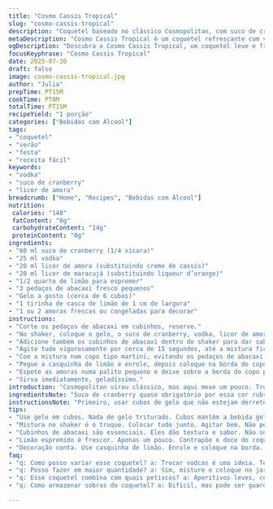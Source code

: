 ```yaml
---
title: "Cosmo Cassis Tropical"
slug: "cosmo-cassis-tropical"
description: "Coquetel baseado no clássico Cosmopolitan, com suco de cranberry e vodka, licores trocados e doses ajustadas. Adição de um toque de abacaxi para refrescância, e substituição da creme de cassis por licor de amora, trazendo sabor frutado diferente. Servido com zeste de limão e frutas, gelo na medida, preparado numa sequência simples, porém com estilo. Bebida leve, sem glúten, sem lactose, vegana e sem ovos. Ideal entrada líquida para encontros e descontração."
metaDescription: "Cosmo Cassis Tropical é um coquetel refrescante com vodka, suco de cranberry e um toque de abacaxi. Uma bebida leve e frutada."
ogDescription: "Descubra o Cosmo Cassis Tropical, um coquetel leve e frutado, ideal para encontros e descontração. Refrescante e cheio de sabor."
focusKeyphrase: "Cosmo Cassis Tropical"
date: 2025-07-30
draft: false
image: cosmo-cassis-tropical.jpg
author: "Julia"
prepTime: PT15M
cookTime: PT0M
totalTime: PT15M
recipeYield: "1 porção"
categories: ["Bebidas com Álcool"]
tags:
- "coquetel"
- "verão"
- "festa"
- "receita fácil"
keywords:
- "vodka"
- "suco de cranberry"
- "licor de amora"
breadcrumb: ["Home", "Recipes", "Bebidas com Álcool"]
nutrition: 
 calories: "140"
 fatContent: "0g"
 carbohydrateContent: "14g"
 proteinContent: "0g"
ingredients:
- "60 ml suco de cranberry (1/4 xícara)"
- "25 ml vodka"
- "20 ml licor de amora (substituindo creme de cassis)"
- "20 ml licor de maracujá (substituindo liqueur d’orange)"
- "1/2 quarto de limão para espremer"
- "3 pedaços de abacaxi fresco pequenos"
- "Gelo a gosto (cerca de 6 cubos)"
- "1 tirinha de casca de limão de 1 cm de largura"
- "1 ou 2 amoras frescas ou congeladas para decorar"
instructions:
- "Corte os pedaços de abacaxi em cubinhos, reserve."
- "No shaker, coloque o gelo, o suco de cranberry, vodka, licor de amora, licor de maracujá e o suco do limão espremido."
- "Adicione também os cubinhos de abacaxi dentro do shaker para dar sabor."
- "Agite tudo vigorosamente por cerca de 15 segundos, até a mistura ficar bem gelada."
- "Coe a mistura num copo tipo martini, evitando os pedaços de abacaxi na hora de servir."
- "Pegue a casquinha de limão e enrole, depois coloque na borda do copo."
- "Espete as amoras numa palito pequeno e deixe sobre a borda do copo para decorar."
- "Sirva imediatamente, geladíssimo."
introduction: "Cosmopolitan virou clássico, mas aqui mexe um pouco. Troca licores, ganha maracujá, amora, um nome tropical. Até abacaxi entra no meio. Não que seja festa na praia, mas traz um pouco de Brasil, quente, diferente. Vodka mantém a pegada forte, cranberry refresca com cor e acidez. Sem leite, glúten, ovo, ninguém fica de fora. Gelo solta frescor, manual de shaker. Decoração? Que tal amoras no palito, casquinha enrolada de limao? Tudo detalhe. Simples, gostoso, inventado no meio do nada, perfeito para quem quer mexer com fruta e algo mais. Receita de bar, de encontro, de conversa rápida. Um gole e sai a loucura doce, doce do ácido, quente do álcool. Eventos pequenos, bate-papo, risadas."
ingredientsNote: "Suco de cranberry quase obrigatório por essa cor rubra e acidez vibrante. Vodka base neutra, clara, dá força. Licor de amora entra no lugar da creme de cassis para nova dimensão frutada. Maracujá substitui liqueur de laranja, traz tropicália, ajuda a abrir outros horizontes sensoriais. Abacaxi sorri dentro do shaker, adiciona textura leve e aroma cítrico doce. Limão espremido fresco, só um pouco para um leve toque ácido extra contra doce. Gelo em cubos, nada triturado, para manter gelado sem diluir logo. Enrolação de casca de limão para aroma no nariz na primeira prova. Amoras, nada muito exuberante, só para visual, suavizando aparência. Sem lactose e sem glúten, pensado para público que evita essas toxinas."
instructionsNote: "Primeiro, usar cubos de gelo que não estejam derretendo muito. A ideia é manter bebida gelada por mais tempo, mas sem diluir. Jogar tudo no shaker junto, não fazer em etapas para perder sabor. Agitar vigorosamente é fundamental, quinze segundos é tempo ideal para esfriar e misturar bem. Cubinhos de abacaxi dentro do shaker dão um pouco mais que sabor, textura que explode no gole. Filtrar no copo próprio, tipo martini, ajuda a bebida aparecer, sem pedaços sólidos no copo. Decorar com casquinha enrolada de limão, que além de visual libera aroma na hora do gole, e amoras espetadas deixam final visual elegante, com toque de fruta fresca. Servir rápido, direto do shaker, nada de deixar parado. Gelo extra só se quiser mais refresco e diluição lenta."
tips:
- "Use gelo em cubos. Nada de gelo triturado. Cubos mantêm a bebida gelada sem diluir rápido. Ideal para esse coquetel. Prepara o gosto da bebida."
- "Mistura no shaker é o truque. Colocar tudo junto. Agitar bem. Não perder sabor por etapas. O mesmo shaker deve esfriar rapidamente tudo junto."
- "Cubinhos de abacaxi são essenciais. Eles dão textura e sabor. Não só gosto. Adicionam um toque a mais na experiência. Importante ter cubos na bebida."
- "Limão espremido é frescor. Apenas um pouco. Contrapõe o doce do coquetel. A acidez deve equilibrar. Controle a quantidade, não exagere."
- "Decoração conta. Use casquinha de limão. Enrole e coloque na borda. Amoras frescas, espetadas em palito. Elegância e frescor são importantes na apresentação."
faq:
- "q: Como posso variar esse coquetel? a: Trocar vodcas é uma ideia. Tentativas com outros licores também. Trocar fruta, abacaxi por morango."
- "q: Posso fazer em maior quantidade? a: Sim, misture e coloque no jarro. A bebida deve ser refrigerada. Adicionar gelo ao servir."
- "q: Esse coquetel combina com quais petiscos? a: Aperitivos leves, como canapés, funcionam bem. Queijos frescos também. Procure algo fresco."
- "q: Como armazenar sobras do coquetel? a: Difícil, mas pode ser guardado. Colocar na geladeira. Porém, sabor pode mudar. Melhor fazer na hora."

---
```

